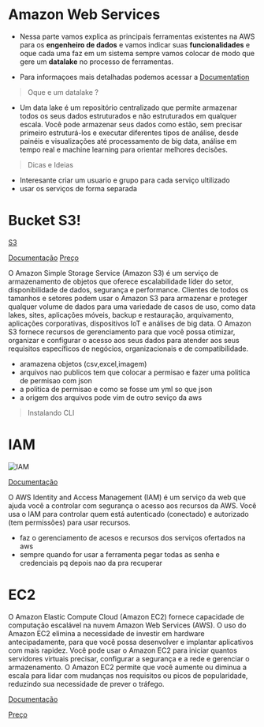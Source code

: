 # Amazon Web Services

- Nessa parte vamos explica as principais ferramentas existentes na AWS para os **engenheiro de dados** e vamos indicar suas **funcionalidades** e oque cada uma faz em um sistema sempre vamos colocar de modo que gere um **datalake** no processo de ferramentas.

- Para informaçoes mais detalhadas podemos acessar a [Documentation](https://docs.aws.amazon.com/index.html)

> Oque e um datalake ?

- Um data lake é um repositório centralizado que permite armazenar todos os seus dados estruturados e não estruturados em qualquer escala. Você pode armazenar seus dados como estão, sem precisar primeiro estruturá-los e executar diferentes tipos de análise, desde painéis e visualizações até processamento de big data, análise em tempo real e machine learning para orientar melhores decisões.

> Dicas e Ideias

- Interesante criar um usuario e grupo para cada serviço ultilizado
- usar os serviços de forma separada

# Bucket S3!

[S3](s3/S3%20logo.png)

[Documentação](https://docs.aws.amazon.com/s3/?icmpid=docs_homepage_featuredsvcs)
[Preço](https://aws.amazon.com/pt/s3/pricing/)

O Amazon Simple Storage Service (Amazon S3) é um serviço de armazenamento de objetos que oferece escalabilidade líder do setor, disponibilidade de dados, segurança e performance. Clientes de todos os tamanhos e setores podem usar o Amazon S3 para armazenar e proteger qualquer volume de dados para uma variedade de casos de uso, como data lakes, sites, aplicações móveis, backup e restauração, arquivamento, aplicações corporativas, dispositivos IoT e análises de big data. O Amazon S3 fornece recursos de gerenciamento para que você possa otimizar, organizar e configurar o acesso aos seus dados para atender aos seus requisitos específicos de negócios, organizacionais e de compatibilidade.

- aramazena objetos (csv,excel,imagem)
- arquivos nao publicos tem que colocar a permisao e fazer uma politica de permisao com json
- a politica de permisao e como se fosse um yml so que json
- a origem dos arquivos pode vim de outro seviço da aws
<!-- senha : [OcsbV6rTMn4RA[ -->

> Instalando CLI

# IAM

![IAM](Iam%20logo.png)

[Documentação](https://docs.aws.amazon.com/iam/index.html)

O AWS Identity and Access Management (IAM) é um serviço da web que ajuda você a controlar com segurança o acesso aos recursos da AWS. Você usa o IAM para controlar quem está autenticado (conectado) e autorizado (tem permissões) para usar recursos.

- faz o gerenciamento de acesos e recursos dos serviços ofertados na aws
- sempre quando for usar a ferramenta pegar todas as senha e credenciais pq depois nao da pra recuperar

# EC2

O Amazon Elastic Compute Cloud (Amazon EC2) fornece capacidade de computação escalável na nuvem Amazon Web Services (AWS). O uso do Amazon EC2 elimina a necessidade de investir em hardware antecipadamente, para que você possa desenvolver e implantar aplicativos com mais rapidez. Você pode usar o Amazon EC2 para iniciar quantos servidores virtuais precisar, configurar a segurança e a rede e gerenciar o armazenamento. O Amazon EC2 permite que você aumente ou diminua a escala para lidar com mudanças nos requisitos ou picos de popularidade, reduzindo sua necessidade de prever o tráfego.

[Documentação](https://docs.aws.amazon.com/ec2/index.html)

[Preço](https://aws.amazon.com/pt/ec2/pricing/on-demand/)
